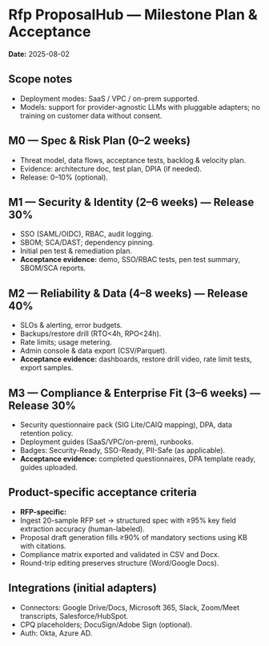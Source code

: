 # Rfp ProposalHub — Milestone Plan & Acceptance
**Date:** 2025-08-02

## Scope notes
- Deployment modes: SaaS / VPC / on-prem supported.
- Models: support for provider-agnostic LLMs with pluggable adapters; no training on customer data without consent.

## M0 — Spec & Risk Plan (0–2 weeks)
- Threat model, data flows, acceptance tests, backlog & velocity plan.
- Evidence: architecture doc, test plan, DPIA (if needed).
- Release: 0–10% (optional).

## M1 — Security & Identity (2–6 weeks) — Release 30%
- SSO (SAML/OIDC), RBAC, audit logging.
- SBOM; SCA/DAST; dependency pinning.
- Initial pen test & remediation plan.
- **Acceptance evidence:** demo, SSO/RBAC tests, pen test summary, SBOM/SCA reports.

## M2 — Reliability & Data (4–8 weeks) — Release 40%
- SLOs & alerting, error budgets.
- Backups/restore drill (RTO<4h, RPO<24h).
- Rate limits; usage metering.
- Admin console & data export (CSV/Parquet).
- **Acceptance evidence:** dashboards, restore drill video, rate limit tests, export samples.

## M3 — Compliance & Enterprise Fit (3–6 weeks) — Release 30%
- Security questionnaire pack (SIG Lite/CAIQ mapping), DPA, data retention policy.
- Deployment guides (SaaS/VPC/on-prem), runbooks.
- Badges: Security-Ready, SSO-Ready, PII-Safe (as applicable).
- **Acceptance evidence:** completed questionnaires, DPA template ready, guides uploaded.

## Product-specific acceptance criteria

- **RFP-specific:**
- Ingest 20-sample RFP set → structured spec with ≥95% key field extraction accuracy (human-labeled).
- Proposal draft generation fills ≥90% of mandatory sections using KB with citations.
- Compliance matrix exported and validated in CSV and Docx.
- Round-trip editing preserves structure (Word/Google Docs).

## Integrations (initial adapters)
- Connectors: Google Drive/Docs, Microsoft 365, Slack, Zoom/Meet transcripts, Salesforce/HubSpot.
- CPQ placeholders; DocuSign/Adobe Sign (optional).
- Auth: Okta, Azure AD.
